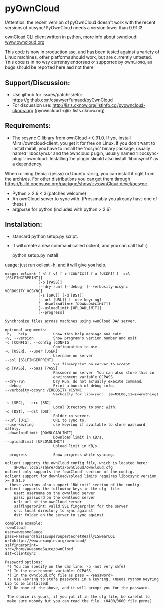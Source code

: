 pyOwnCloud
==========

!Attention: the recent version of pyOwnCloud doesn't work with the recent versions of ocsync! PyOwnCloud needs a version lower than 0.91.0!

ownCloud CLI client written in python, more info about owncloud: www.owncloud.org

This code is now in production use, and has been tested against a variety of Linux machines,
other platforms should work, but are currently untested. This code is in no way currently endorsed or
supported by ownCloud, all bugs should be reported here and not there.

Support/Discussion:
-------------------

* Use github for issues/patches/etc: https://github.com/csawyerYumaed/pyOwnCloud
* For discussion use: http://lists.cknow.org/listinfo.cgi/pyowncloud-cknow.org (pyowncloud <@> lists.cknow.org)

Requirements:
-------------
* The ocsync C library from ownCloud < 0.91.0. If you install Mirall/owncloud-client, you get it for free on Linux.
	If you don't want to install mirall, you have to install the 'ocsync' binary package,
	usually named 'libocsync0' and the owncloud plugin, usually named 'libocsync-plugin-owncloud'.
	Installing the plugin should also install 'libocsync0' as a dependency.

When running Debian (jessy) or Ubuntu raring, you can install it right from the archives.
For other distributions you can get them through https://build.opensuse.org/package/show/isv:ownCloud:devel/ocsync .
* Python > 2.6 < 3 (patches welcome)
* An ownCloud server to sync with. (Presumably you already have one of these.)
* argparse for python (included with python > 2.6)

Installation:
-------------
* standard python setup.py script.
* It will create a new command called oclient, and you can call that :)

    python setup.py install

usage: just run oclient -h, and it will give you help.
    
    usage: oclient [-h] [-v] [-c [CONFIG]] [-u [USER]] [--ssl [SSLFINGERPRINT]]
                   [-p [PASS]]
                   [--dry-run] [--debug] [--verbosity-ocsync VERBOSITY_OCSYNC]
                   [-s [SRC]] [-d [DST]]
                   [--url [URL]] [--use-keyring]
                   [--downloadlimit [DOWNLOADLIMIT]]
                   [--uploadlimit [UPLOADLIMIT]]
                   [--progress]
    
    Synchronize files across machines using ownCloud DAV server.
    
    optional arguments:
    -h, --help            Show this help message and exit
    -v, --version         Show program's version number and exit
    -c [CONFIG], --config [CONFIG]
                          Configuration to use.
    -u [USER], --user [USER]
                          Username on server.
    --ssl [SSLFINGERPRINT]
                          SSL fingerprint on server to accept.
    -p [PASS], --pass [PASS]
                          Password on server. You can also store this in
                          environment variable OCPASS.
    --dry-run             Dry Run, do not actually execute command.
    --debug               Print a bunch of debug info.
    --verbosity-ocsync VERBOSITY_OCSYNC
                          Verbosity for libocsync. (0=NOLOG,11=Everything)

    -s [SRC], --src [SRC]
                          Local Directory to sync with.
    -d [DST], --dst [DST]
                          Folder on server.
    --url [URL]           URL to sync to.
    --use-keyring         use keyring if available to store password safely.
    --downloadlimit [DOWNLOADLIMIT]
                          Download limit in KB/s.
    --uploadlimit [UPLOADLIMIT]
                          Upload limit in KB/s.

    --progress            Show progress while syncing.

    oclient supports the ownCloud config file, which is located here:
        $HOME/.local/share/data/ownCloud/owncloud.cfg
    oclient only supports the 'ownCloud' section of the config.
    oclient support for download/upload limits requires libocsync version >= 0.81.0
      these versions also support 'BWLimit' section of the config.
    oclient supports the following keys in the cfg  file:
    	user: username on the ownCloud server
    	pass: password on the ownCloud server
    	url: url of the ownCloud server
    	sslfingerprint: valid SSL fingerprint for the server
    	src: local directory to sync against
    	dst: folder on the server to sync against
    
    complete example:
    [ownCloud]
    user=awesomeSauce
    pass=PasswordThisIsSuperSuperSecretReallyISwearLOL
    url=https://www.example.org/owncloud/
    sslfingerprint=
    src=/home/awesomeSauce/ownCloud
    dst=clientsync
    
    Password options:
     *) You can specify on the cmd line: -p (not very safe)
     *) In the environment variable: OCPASS
     *) In the owncloud.cfg file as pass = <password>
     *) Use keyring to store passwords in a keyring. (needs Python Keyring Lib to be installed)
     *) Do none of the above, and it will prompt you for the password.
     
     The choice is yours, if you put it in the cfg file, be careful to
     make sure nobody but you can read the file. (0400/0600 file perms).
